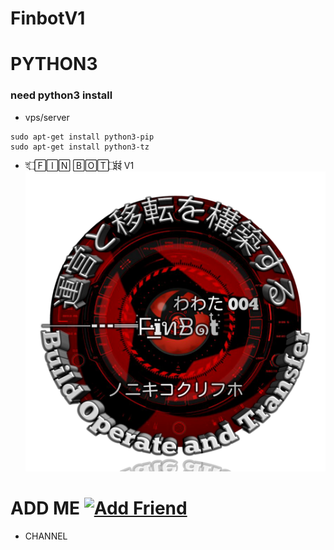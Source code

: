 # FinbotV1
# PYTHON3
### need python3 install
- vps/server
```
sudo apt-get install python3-pip
sudo apt-get install python3-tz
```

- ই۝🄵🄸🄽 🄱🄾🅃۝ईई V1
![finbotv1](finbotv1.png)

# ADD ME <a href="https://line.me/R/ti/p/~kangnur04"><img height="36" border="0" alt="Add Friend" src="https://scdn.line-apps.com/n/line_add_friends/btn/en.png"></a>
- CHANNEL

```
